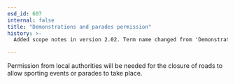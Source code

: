 ```yaml
---
esd_id: 607
internal: false
title: "Demonstrations and parades permission"
history: >-
  Added scope notes in version 2.02. Term name changed from 'Demonstrations and parades' to 'Demonstrations and parades - granting of permission' in version 3.00. name changed to 'Demonstrations and parades permission' in version 4.00.

---
```


Permission from local authorities will be needed for the closure of roads to allow sporting events or parades to take place.

